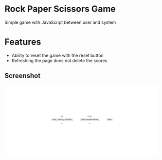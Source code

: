 # Rock Paper Scissors Game
Simple game with JavaScript between user and system

# Features
- Ability to reset the game with the reset button
- Refreshing the page does not delete the scores

## Screenshot
![screenshot](./assets/game.png)
